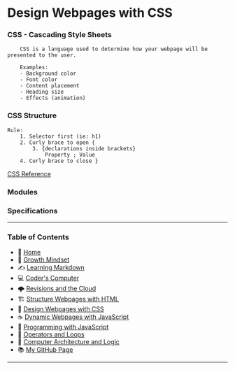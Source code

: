 
# Design Webpages with CSS

### CSS - Cascading Style Sheets
        
        CSS is a language used to determine how your webpage will be presented to the user.  
            
        Examples: 
        - Background color 
        - Font color 
        - Content placement
        - Heading size
        - Effects (animation)

### CSS Structure
    Rule:
        1. Selector first (ie: h1)
        2. Curly brace to open {
            3. {declarations inside brackets} 
                Property ; Value 
        4. Curly brace to close }

[CSS Reference](https://developer.mozilla.org/en-US/docs/Web/CSS/Reference)

### Modules


### Specifications









_____

### **Table of Contents**

- 🏡 [Home](/README.md)
- 💭 [Growth Mindset](102/growthmindset.md)
- ✍️ [Learning Markdown](102/learningmarkdown.md)
- 💻 [Coder's Computer](102/coderscomputer.md)
- 🌩️ [Revisions and the Cloud](102/revisionscloud.md)
- 🏗️ [Structure Webpages with HTML](102/structure.md)
- 🎨 [Design Webpages with CSS](102/designcss.md)
- ☕ [Dynamic Webpages with JavaScript](102/dynamicjava.md)
- 🌵 [Programming with JavaScript](102/programjs.md)
- 🤖 [Operators and Loops](102/operloops.md)
- 🧮 [Computer Architecture and Logic](102/comparchlogic.md)
- 📚 [My GitHub Page](https://github.com/mistidinzy)

_____
